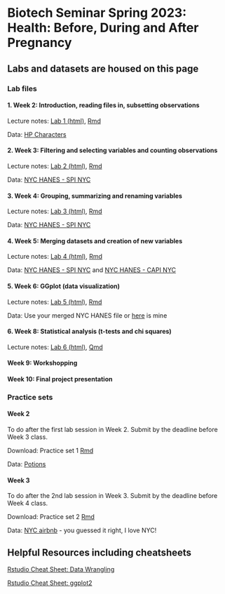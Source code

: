 # Biotech Seminar Spring 2023: Health: Before, During and After Pregnancy

## Labs and datasets are housed on this page

### Lab files
#### 1. Week 2: Introduction, reading files in, subsetting observations 
Lecture notes: [Lab 1 (html)](/Week2/Week1.html), [Rmd](/Week2/Week1.Rmd)

Data: [HP Characters](/Data/Characters.csv)

#### 2. Week 3: Filtering and selecting variables and counting observations
Lecture notes: [Lab 2 (html)](/Week3/Week2.html), [Rmd](/Week3/Week2.Rmd)

Data: [NYC HANES - SPI NYC](/Data/spi_nyc.csv)

#### 3. Week 4: Grouping, summarizing and renaming variables
Lecture notes: [Lab 3 (html)](/Week4/Week3lab.html), [Rmd](/Week4/Week3lab.Rmd)

Data: [NYC HANES - SPI NYC](/Data/spi_nyc.csv)

#### 4. Week 5: Merging datasets and creation of new variables
Lecture notes: [Lab 4 (html)](/Week5/Week4.html), [Rmd](/Week5/Week4.Rmd)

Data: [NYC HANES - SPI NYC](/Data/spi_nyc.csv) and [NYC HANES - CAPI NYC](/Data/capi_nyc.csv)

#### 5. Week 6: GGplot (data visualization)
Lecture notes: [Lab 5 (html)](/Week6/Lab5.html), [Rmd](/Week6/Lab5.Rmd)

Data: Use your merged NYC HANES file or [here](/Data/merged_nyc.rds) is mine

#### 6. Week 8: Statistical analysis (t-tests and chi squares)
Lecture notes: [Lab 6 (html)](/Week7/lab6.html), [Qmd](/Week7/lab6.qmd)

#### Week 9: Workshopping

#### Week 10: Final project presentation

### Practice sets

#### Week 2
To do after the first lab session in Week 2. Submit by the deadline before Week 3 class.

Download: Practice set 1 [Rmd](/Week2/Practice1.Rmd)

Data: [Potions](/Data/Potions.csv)

#### Week 3
To do after the 2nd lab session in Week 3. Submit by the deadline before Week 4 class.

Download: Practice set 2 [Rmd](/Week3/Practice2.Rmd)

Data: [NYC airbnb](/Data/nycairbnb2019.csv) - you guessed it right, I love NYC!

## Helpful Resources including cheatsheets

[Rstudio Cheat Sheet: Data Wrangling](https://www.rstudio.com/wp-content/uploads/2015/02/data-wrangling-cheatsheet.pdf)

[Rstudio Cheat Sheet: ggplot2](/Cheatsheets/data-visualisation.pdf)
